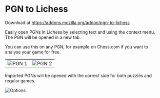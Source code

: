 # PGN to Lichess

Download at <https://addons.mozilla.org/addon/pgn-to-lichess>

Easily open PGNs in Lichess by selecting text and using the context menu. The PGN will be opened in a new tab.

You can use this on any PGN, for example on Chess.com if you want to analyse your game for free.

|       |       |
| :---: | :---: |
![PGN 1](https://github.com/DanielBoxer/PGN-to-Lichess/assets/65575771/b21fb69c-493f-4ad9-984b-ed5ff829bb43) | ![PGN 2](https://github.com/DanielBoxer/PGN-to-Lichess/assets/65575771/620089ed-bb25-49b9-a3cc-7eb4024f7031)

Imported PGNs will be opened with the correct side for both puzzles and regular games.

![Options](https://github.com/DanielBoxer/PGN-to-Lichess/assets/65575771/2703976c-f798-46db-a070-a975a577008b)
